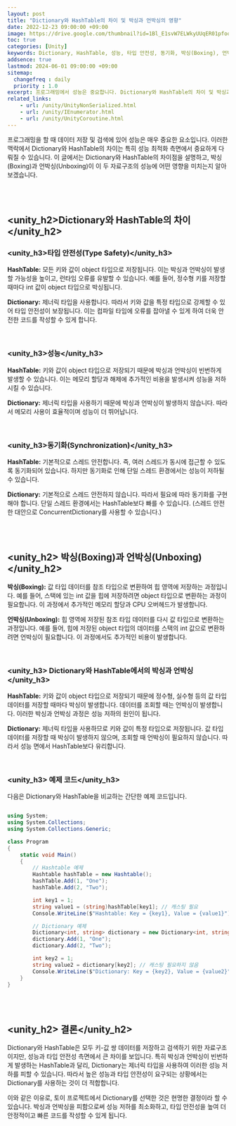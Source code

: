 ```yaml
---
layout: post
title: "Dictionary와 HashTable의 차이 및 박싱과 언박싱의 영향"
date: 2022-12-23 09:00:00 +09:00
image: https://drive.google.com/thumbnail?id=1Bl_E1svW7ELWkyUUqER01pfooZSh6w6p
toc: true
categories: [Unity]
keywords: Dictionary, HashTable, 성능, 타입 안전성, 동기화, 박싱(Boxing), 언박싱(Unboxing)
addsence: true
lastmod: 2024-06-01 09:00:00 +09:00
sitemap:
  changefreq : daily
  priority : 1.0
excerpt: 프로그래밍에서 성능은 중요합니다. Dictionary와 HashTable의 차이 및 박싱과 언박싱의 영향을 살펴봅니다.
related_links:
    - url: /unity/UnityNonSerialized.html  
    - url: /unity/IEnumerator.html
    - url: /unity/UnityCoroutine.html  
---
```


프로그래밍을 할 때 데이터 저장 및 검색에 있어 성능은 매우 중요한 요소입니다. 이러한 맥락에서 Dictionary와 HashTable의 차이는 특히 성능 최적화 측면에서 중요하게 다뤄질 수 있습니다. 이 글에서는 Dictionary와 HashTable의 차이점을 설명하고, 박싱(Boxing)과 언박싱(Unboxing)이 이 두 자료구조의 성능에 어떤 영향을 미치는지 알아보겠습니다.

<br>
<br>

## <unity_h2>Dictionary와 HashTable의 차이</unity_h2>

### <unity_h3>타입 안전성(Type Safety)</unity_h3>

**HashTable:** 모든 키와 값이 object 타입으로 저장됩니다. 이는 박싱과 언박싱이 발생할 가능성을 높이고, 런타임 오류를 유발할 수 있습니다. 예를 들어, 정수형 키를 저장할 때마다 int 값이 object 타입으로 박싱됩니다.

**Dictionary:** 제너릭 타입을 사용합니다. 따라서 키와 값을 특정 타입으로 강제할 수 있어 타입 안전성이 보장됩니다. 이는 컴파일 타임에 오류를 잡아낼 수 있게 하여 더욱 안전한 코드를 작성할 수 있게 합니다.

<br>

### <unity_h3>성능</unity_h3>

**HashTable:** 키와 값이 object 타입으로 저장되기 때문에 박싱과 언박싱이 빈번하게 발생할 수 있습니다. 이는 메모리 할당과 해제에 추가적인 비용을 발생시켜 성능을 저하시킬 수 있습니다.

**Dictionary:** 제너릭 타입을 사용하기 때문에 박싱과 언박싱이 발생하지 않습니다. 따라서 메모리 사용이 효율적이며 성능이 더 뛰어납니다.

<br>

### <unity_h3>동기화(Synchronization)</unity_h3>

**HashTable:** 기본적으로 스레드 안전합니다. 즉, 여러 스레드가 동시에 접근할 수 있도록 동기화되어 있습니다. 하지만 동기화로 인해 단일 스레드 환경에서는 성능이 저하될 수 있습니다.

**Dictionary:** 기본적으로 스레드 안전하지 않습니다. 따라서 필요에 따라 동기화를 구현해야 합니다. 단일 스레드 환경에서는 HashTable보다 빠를 수 있습니다. (스레드 안전한 대안으로 ConcurrentDictionary를 사용할 수 있습니다.)

<br>
<br>

## <unity_h2> 박싱(Boxing)과 언박싱(Unboxing)</unity_h2>

**박싱(Boxing):** 값 타입 데이터를 참조 타입으로 변환하여 힙 영역에 저장하는 과정입니다. 예를 들어, 스택에 있는 int 값을 힙에 저장하려면 object 타입으로 변환하는 과정이 필요합니다. 이 과정에서 추가적인 메모리 할당과 CPU 오버헤드가 발생합니다.

**언박싱(Unboxing):** 힙 영역에 저장된 참조 타입 데이터를 다시 값 타입으로 변환하는 과정입니다. 예를 들어, 힙에 저장된 object 타입의 데이터를 스택의 int 값으로 변환하려면 언박싱이 필요합니다. 이 과정에서도 추가적인 비용이 발생합니다.

<br>

### <unity_h3> Dictionary와 HashTable에서의 박싱과 언박싱</unity_h3>

**HashTable:** 키와 값이 object 타입으로 저장되기 때문에 정수형, 실수형 등의 값 타입 데이터를 저장할 때마다 박싱이 발생합니다. 데이터를 조회할 때는 언박싱이 발생합니다. 이러한 박싱과 언박싱 과정은 성능 저하의 원인이 됩니다.

**Dictionary:** 제너릭 타입을 사용하므로 키와 값이 특정 타입으로 저장됩니다. 값 타입 데이터를 저장할 때 박싱이 발생하지 않으며, 조회할 때 언박싱이 필요하지 않습니다. 따라서 성능 면에서 HashTable보다 유리합니다.

<br>

### <unity_h3> 예제 코드</unity_h3>

다음은 Dictionary와 HashTable을 비교하는 간단한 예제 코드입니다.

```c#

using System;
using System.Collections;
using System.Collections.Generic;

class Program
{
    static void Main()
    {
        // Hashtable 예제
        Hashtable hashTable = new Hashtable();
        hashTable.Add(1, "One");
        hashTable.Add(2, "Two");

        int key1 = 1;
        string value1 = (string)hashTable[key1]; // 캐스팅 필요
        Console.WriteLine($"Hashtable: Key = {key1}, Value = {value1}");

        // Dictionary 예제
        Dictionary<int, string> dictionary = new Dictionary<int, string>();
        dictionary.Add(1, "One");
        dictionary.Add(2, "Two");

        int key2 = 1;
        string value2 = dictionary[key2]; // 캐스팅 필요하지 않음
        Console.WriteLine($"Dictionary: Key = {key2}, Value = {value2}");
    }
}

```

<br>
<br>

## <unity_h2> 결론</unity_h2>

Dictionary와 HashTable은 모두 키-값 쌍 데이터를 저장하고 검색하기 위한 자료구조이지만, 성능과 타입 안전성 측면에서 큰 차이를 보입니다. 특히 박싱과 언박싱이 빈번하게 발생하는 HashTable과 달리, Dictionary는 제너릭 타입을 사용하여 이러한 성능 저하를 피할 수 있습니다. 따라서 높은 성능과 타입 안전성이 요구되는 상황에서는 Dictionary를 사용하는 것이 더 적합합니다.

이와 같은 이유로, 토이 프로젝트에서 Dictionary를 선택한 것은 현명한 결정이라 할 수 있습니다. 박싱과 언박싱을 피함으로써 성능 저하를 최소화하고, 타입 안전성을 높여 더 안정적이고 빠른 코드를 작성할 수 있게 됩니다.